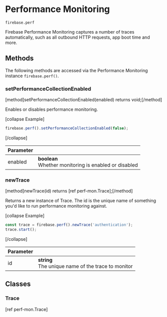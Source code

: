 # Performance Monitoring

```
firebase.perf
```

Firebase Performance Monitoring captures a number of traces automatically, such as all outbound HTTP requests, app boot time and more.

## Methods 

The following methods are accessed via the Performance Monitoring instance `firebase.perf()`.

### setPerformanceCollectionEnabled
[method]setPerformanceCollectionEnabled(enabled) returns void;[/method]

Enables or disables performance monitoring. 

[collapse Example]
```js
firebase.perf().setPerformanceCollectionEnabled(false);
```
[/collapse]

| Parameter |         |
| --------- | ------- |
| enabled   | **boolean** <br />Whether monitoring is enabled or disabled |

### newTrace
[method]newTrace(id) returns [ref perf-mon.Trace];[/method]

Returns a new instance of Trace. The id is the unique name of something you'd like to run performance monitoring against.

[collapse Example]
```js
const trace = firebase.perf().newTrace('authentication');
trace.start();
```
[/collapse]

| Parameter |         |
| --------- | ------- |
| id   | **string** <br /> The unique name of the trace to monitor |

## Classes

### Trace

[ref perf-mon.Trace]
